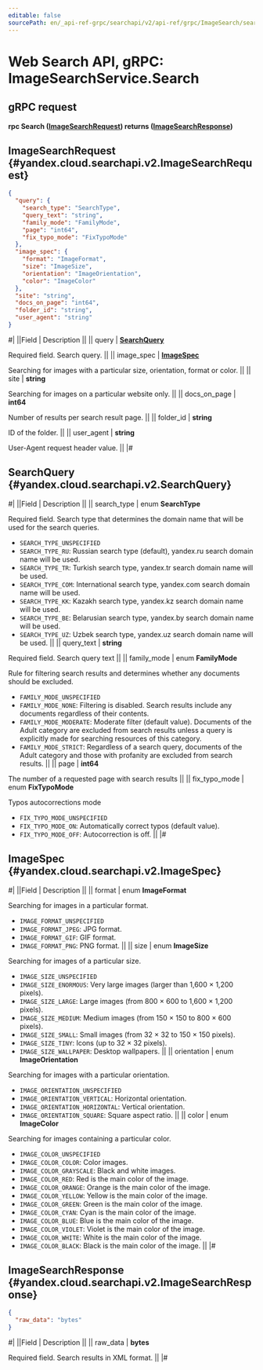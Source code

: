 ```yaml
---
editable: false
sourcePath: en/_api-ref-grpc/searchapi/v2/api-ref/grpc/ImageSearch/search.md
---
```


# Web Search API, gRPC: ImageSearchService.Search

## gRPC request

**rpc Search ([ImageSearchRequest](#yandex.cloud.searchapi.v2.ImageSearchRequest)) returns ([ImageSearchResponse](#yandex.cloud.searchapi.v2.ImageSearchResponse))**

## ImageSearchRequest {#yandex.cloud.searchapi.v2.ImageSearchRequest}

```json
{
  "query": {
    "search_type": "SearchType",
    "query_text": "string",
    "family_mode": "FamilyMode",
    "page": "int64",
    "fix_typo_mode": "FixTypoMode"
  },
  "image_spec": {
    "format": "ImageFormat",
    "size": "ImageSize",
    "orientation": "ImageOrientation",
    "color": "ImageColor"
  },
  "site": "string",
  "docs_on_page": "int64",
  "folder_id": "string",
  "user_agent": "string"
}
```

#|
||Field | Description ||
|| query | **[SearchQuery](#yandex.cloud.searchapi.v2.SearchQuery)**

Required field. Search query. ||
|| image_spec | **[ImageSpec](#yandex.cloud.searchapi.v2.ImageSpec)**

Searching for images with a particular size, orientation, format or color. ||
|| site | **string**

Searching for images on a particular website only. ||
|| docs_on_page | **int64**

Number of results per search result page. ||
|| folder_id | **string**

ID of the folder. ||
|| user_agent | **string**

User-Agent request header value. ||
|#

## SearchQuery {#yandex.cloud.searchapi.v2.SearchQuery}

#|
||Field | Description ||
|| search_type | enum **SearchType**

Required field. Search type that determines the domain name that will be used for the search queries.

- `SEARCH_TYPE_UNSPECIFIED`
- `SEARCH_TYPE_RU`: Russian search type (default), yandex.ru search domain name will be used.
- `SEARCH_TYPE_TR`: Turkish search type, yandex.tr search domain name will be used.
- `SEARCH_TYPE_COM`: International search type, yandex.com search domain name will be used.
- `SEARCH_TYPE_KK`: Kazakh search type, yandex.kz search domain name will be used.
- `SEARCH_TYPE_BE`: Belarusian search type, yandex.by search domain name will be used.
- `SEARCH_TYPE_UZ`: Uzbek search type, yandex.uz search domain name will be used. ||
|| query_text | **string**

Required field. Search query text ||
|| family_mode | enum **FamilyMode**

Rule for filtering search results and determines whether any documents should be excluded.

- `FAMILY_MODE_UNSPECIFIED`
- `FAMILY_MODE_NONE`: Filtering is disabled. Search results include any documents regardless of their contents.
- `FAMILY_MODE_MODERATE`: Moderate filter (default value). Documents of the Adult category are excluded from search results
unless a query is explicitly made for searching resources of this category.
- `FAMILY_MODE_STRICT`: Regardless of a search query, documents of the Adult category
and those with profanity are excluded from search results. ||
|| page | **int64**

The number of a requested page with search results ||
|| fix_typo_mode | enum **FixTypoMode**

Typos autocorrections mode

- `FIX_TYPO_MODE_UNSPECIFIED`
- `FIX_TYPO_MODE_ON`: Automatically correct typos (default value).
- `FIX_TYPO_MODE_OFF`: Autocorrection is off. ||
|#

## ImageSpec {#yandex.cloud.searchapi.v2.ImageSpec}

#|
||Field | Description ||
|| format | enum **ImageFormat**

Searching for images in a particular format.

- `IMAGE_FORMAT_UNSPECIFIED`
- `IMAGE_FORMAT_JPEG`: JPG format.
- `IMAGE_FORMAT_GIF`: GIF format.
- `IMAGE_FORMAT_PNG`: PNG format. ||
|| size | enum **ImageSize**

Searching for images of a particular size.

- `IMAGE_SIZE_UNSPECIFIED`
- `IMAGE_SIZE_ENORMOUS`: Very large images (larger than 1,600 × 1,200 pixels).
- `IMAGE_SIZE_LARGE`: Large images (from 800 × 600 to 1,600 × 1,200 pixels).
- `IMAGE_SIZE_MEDIUM`: Medium images (from 150 × 150 to 800 × 600 pixels).
- `IMAGE_SIZE_SMALL`: Small images (from 32 × 32 to 150 × 150 pixels).
- `IMAGE_SIZE_TINY`: Icons (up to 32 × 32 pixels).
- `IMAGE_SIZE_WALLPAPER`: Desktop wallpapers. ||
|| orientation | enum **ImageOrientation**

Searching for images with a particular orientation.

- `IMAGE_ORIENTATION_UNSPECIFIED`
- `IMAGE_ORIENTATION_VERTICAL`: Horizontal orientation.
- `IMAGE_ORIENTATION_HORIZONTAL`: Vertical orientation.
- `IMAGE_ORIENTATION_SQUARE`: Square aspect ratio. ||
|| color | enum **ImageColor**

Searching for images containing a particular color.

- `IMAGE_COLOR_UNSPECIFIED`
- `IMAGE_COLOR_COLOR`: Color images.
- `IMAGE_COLOR_GRAYSCALE`: Black and white images.
- `IMAGE_COLOR_RED`: Red is the main color of the image.
- `IMAGE_COLOR_ORANGE`: Orange is the main color of the image.
- `IMAGE_COLOR_YELLOW`: Yellow is the main color of the image.
- `IMAGE_COLOR_GREEN`: Green is the main color of the image.
- `IMAGE_COLOR_CYAN`: Cyan is the main color of the image.
- `IMAGE_COLOR_BLUE`: Blue is the main color of the image.
- `IMAGE_COLOR_VIOLET`: Violet is the main color of the image.
- `IMAGE_COLOR_WHITE`: White is the main color of the image.
- `IMAGE_COLOR_BLACK`: Black is the main color of the image. ||
|#

## ImageSearchResponse {#yandex.cloud.searchapi.v2.ImageSearchResponse}

```json
{
  "raw_data": "bytes"
}
```

#|
||Field | Description ||
|| raw_data | **bytes**

Required field. Search results in XML format. ||
|#